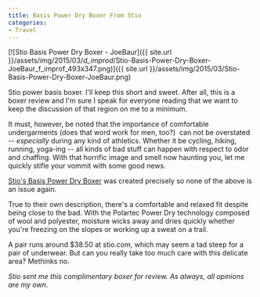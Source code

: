 ```yaml
---
title: Basis Power Dry Boxer From Stio
categories:
- Travel
---
```


[![Stio Basis Power Dry Boxer - JoeBaur]({{ site.url }}/assets/img/2015/03/_d_improd_/Stio-Basis-Power-Dry-Boxer-JoeBaur_f_improf_493x347.png)]({{ site.url }}/assets/img/2015/03/Stio-Basis-Power-Dry-Boxer-JoeBaur.png)

Stio power basis boxer. I'll keep this short and sweet. After all, this is a boxer review and I'm sure I speak for everyone reading that we want to keep the discussion of that region on me to a minimum.

It must, however, be noted that the importance of comfortable undergarments (does that word work for men, too?)  can not be overstated -- _especially_ during any kind of athletics. Whether it be cycling, hiking, running, yoga-ing -- all kinds of bad stuff can happen with respect to odor and chaffing. With that horrific image and smell now haunting you, let me quickly stifle your vommit with some good news.

[Stio's Basis Power Dry Boxer](http://www.stio.com/mens-basis-power-dry-boxer) was created precisely so none of the above is an issue again.

True to their own description, there's a comfortable and relaxed fit despite being close to the bad. With the Polartec Power Dry technology composed of wool and polyester, moisture wicks away and dries quickly whether you're freezing on the slopes or working up a sweat on a trail.

A pair runs around $38.50 at stio.com, which may seem a tad steep for a pair of underwear. But can you really take too much care with this delicate area? Methinks no.

_Stio sent me this complimentary boxer for review. As always, all opinions are my own._
